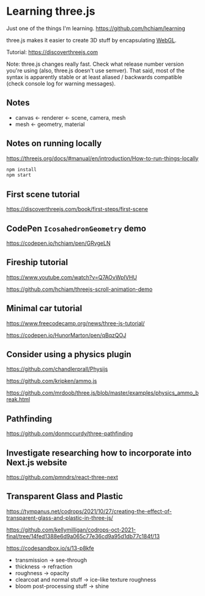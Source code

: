 # Learning three.js

Just one of the things I'm learning. <https://github.com/hchiam/learning>

three.js makes it easier to create 3D stuff by encapsulating [WebGL](https://github.com/hchiam/learning-webgl).

Tutorial: <https://discoverthreejs.com>

Note: three.js changes really fast. Check what release number version you're using (also, three.js doesn't use semver). That said, most of the syntax is apparently stable or at least aliased / backwards compatible (check console log for warning messages).

## Notes

- canvas <- renderer <- scene, camera, mesh
- mesh <- geometry, material

## Notes on running locally

<https://threejs.org/docs/#manual/en/introduction/How-to-run-things-locally>

```bash
npm install
npm start
```

## First scene tutorial

<https://discoverthreejs.com/book/first-steps/first-scene>

## CodePen `IcosahedronGeometry` demo

<https://codepen.io/hchiam/pen/GRvgeLN>

## Fireship tutorial

<https://www.youtube.com/watch?v=Q7AOvWpIVHU>

<https://github.com/hchiam/threejs-scroll-animation-demo>

## Minimal car tutorial

<https://www.freecodecamp.org/news/three-js-tutorial/>

<https://codepen.io/HunorMarton/pen/qBqzQOJ>

## Consider using a physics plugin

<https://github.com/chandlerprall/Physijs>

<https://github.com/kripken/ammo.js>

<https://github.com/mrdoob/three.js/blob/master/examples/physics_ammo_break.html>

## Pathfinding

<https://github.com/donmccurdy/three-pathfinding>

## Investigate researching how to incorporate into Next.js website

<https://github.com/pmndrs/react-three-next>

## Transparent Glass and Plastic

<https://tympanus.net/codrops/2021/10/27/creating-the-effect-of-transparent-glass-and-plastic-in-three-js/>

<https://github.com/kellymilligan/codrops-oct-2021-final/tree/14fed1388e6d9a065c77e36cd9a95d1db77c184f/13>

<https://codesandbox.io/s/13-p8kfe>

- transmission -> see-through
- thickness -> refraction
- roughness -> opacity
- clearcoat and normal stuff -> ice-like texture roughness
- bloom post-processing stuff -> shine
